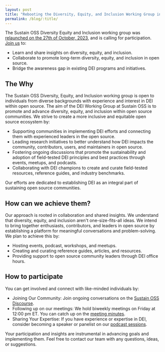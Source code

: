 ```yaml
---
layout: post
title: "Rebooting the Diversity, Equity, and Inclusion Working Group in Sustain OSS"
permalink: /blog/:title/
---
```



The Sustain OSS Diversity Equity and Inclusion working group was [relaunched on the 27th of October, 2023](https://discourse.sustainoss.org/t/dei-in-sustain-understanding-the-universal-perspectives/1310), and is calling for participation. [Join us](https://sustainoss.org/working-groups/diversity-equity-inclusion/) to:

* Learn and share insights on diversity, equity, and inclusion.
* Collaborate to promote long-term diversity, equity, and inclusion in open source.
* Bridge the awareness gap in existing DEI programs and initiatives.


## The Why

The Sustain OSS Diversity, Equity, and Inclusion working group is open to individuals from diverse backgrounds with experience and interest in DEI within open source.
The aim of the DEI Working Group at Sustain OSS is to promote and advance diversity, equity, and inclusion within open source communities. We strive to create a more inclusive and equitable open source ecosystem by:

* Supporting communities in implementing DEI efforts and connecting them with experienced leaders in the open source.
* Leading research initiatives to better understand how DEI impacts the community, contributors, users, and maintainers in open source.
* Fostering ongoing discussions that promote the sustainability and adoption of field-tested DEI principles and best practices through events, meetups, and podcasts.
* Collaborating with DEI champions to create and curate field-tested resources, reference guides, and industry benchmarks.

Our efforts are dedicated to establishing DEI as an integral part of sustaining open source communities.

## How can we achieve them?

Our approach is rooted in collaboration and shared insights. We understand that diversity, equity, and inclusion aren't one-size-fits-all ideas. We intend to bring together enthusiasts, contributors, and leaders in open source by establishing a platform for meaningful conversations and problem-solving.
We plan to achieve this by:

* Hosting events, podcast, workshops, and meetups.
* Creating and curating reference guides, articles, and resources.
* Providing support to open source community leaders through DEI office hours.

## How to participate

You can get involved and connect with like-minded individuals by:

* Joining Our Community: Join ongoing conversations on the [Sustain OSS Discourse](https://discourse.sustainoss.org/t/dei-in-sustain-understanding-the-universal-perspectives/1310).
* Following up on our meetings: We hold biweekly meetings on Friday at 12:00 pm ET. You can catch up on the [meeting minutes](https://docs.google.com/document/d/1CszmRZbkQjzzQr34n0X7-mhVsA0t4tfMh-bWtrlOVu4/edit).
* Sharing  Your Expertise: If you have experience or expertise in DEI, consider becoming a speaker or panelist on our [podcast sessions](https://podcast.sustainoss.org).

Your participation and insights are instrumental in advancing goals and implementing them. Feel free to contact our team with any questions, ideas, or suggestions.
